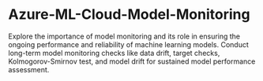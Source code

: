 # Azure-ML-Cloud-Model-Monitoring
Explore the importance of model monitoring and its role in ensuring the ongoing performance and reliability of machine learning models.  Conduct long-term model monitoring checks like data drift, target checks, Kolmogorov-Smirnov test, and model drift for sustained model performance assessment. 
